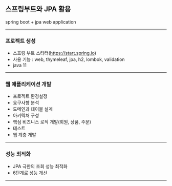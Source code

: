 
## 스프링부트와 JPA 활용
spring boot + jpa web application

***

### 프로젝트 생성
- 스프링 부트 스타터(https://start.spring.io)
- 사용 기능 : web, thymeleaf, jpa, h2, lombok, validation
- java 11

***

### 웹 애플리케이션 개발
- 프로젝트 환경설정
- 요구사항 분석
- 도메인과 테이블 설계
- 아키텍처 구성
- 핵심 비즈니스 로직 개발(회원, 상품, 주문)
- 테스트
- 웹 계층 개발

***

### 성능 최적화
- JPA 극한의 조회 성능 최적화
- 6단계로 성능 개선

***


